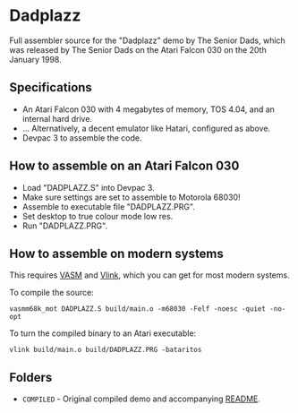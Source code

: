 # Dadplazz

Full assembler source for the "Dadplazz" demo by The Senior Dads, which was released by The Senior Dads on the Atari Falcon 030 on the 20th January 1998.

## Specifications
* An Atari Falcon 030 with 4 megabytes of memory, TOS 4.04, and an internal hard drive.
* ... Alternatively, a decent emulator like Hatari, configured as above.
* Devpac 3 to assemble the code.

## How to assemble on an Atari Falcon 030
* Load "DADPLAZZ.S" into Devpac 3.
* Make sure settings are set to assemble to Motorola 68030!
* Assemble to executable file "DADPLAZZ.PRG".
* Set desktop to true colour mode low res.
* Run "DADPLAZZ.PRG".


## How to assemble on modern systems

This requires [VASM](http://sun.hasenbraten.de/vasm/https:/) and [Vlink](http://www.compilers.de/vlink.html), which you can get for most modern systems.

To compile the source:

`vasmm68k_mot DADPLAZZ.S build/main.o -m68030 -Felf -noesc -quiet -no-opt`

To turn the compiled binary to an Atari executable:

`vlink build/main.o build/DADPLAZZ.PRG -bataritos`

## Folders
* `COMPILED` - Original compiled demo and accompanying [README](https://github.com/theseniordads/dadplazz/blob/master/COMPILED/README.1ST).
